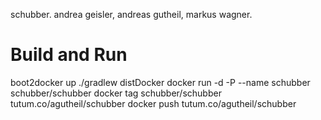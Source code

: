 schubber. andrea geisler, andreas gutheil, markus wagner.

# Build and Run
boot2docker up
./gradlew distDocker
docker run -d -P --name schubber schubber/schubber
docker tag schubber/schubber tutum.co/agutheil/schubber
docker push tutum.co/agutheil/schubber




